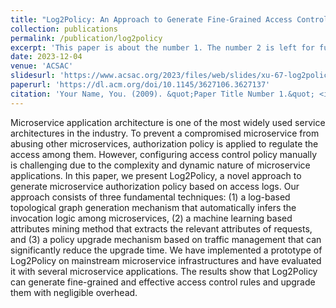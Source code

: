 ```yaml
---
title: "Log2Policy: An Approach to Generate Fine-Grained Access Control Rules for Microservices from Scratch"
collection: publications
permalink: /publication/log2policy
excerpt: 'This paper is about the number 1. The number 2 is left for future work.'
date: 2023-12-04
venue: 'ACSAC'
slidesurl: 'https://www.acsac.org/2023/files/web/slides/xu-67-log2policy.pdf'
paperurl: 'https://dl.acm.org/doi/10.1145/3627106.3627137'
citation: 'Your Name, You. (2009). &quot;Paper Title Number 1.&quot; <i>Journal 1</i>. 1(1).'
---
```


Microservice application architecture is one of the most widely used service architectures in the industry. To prevent a compromised microservice from abusing other microservices, authorization policy is applied to regulate the access among them. However, configuring access control policy manually is challenging due to the complexity and dynamic nature of microservice applications. In this paper, we present Log2Policy, a novel approach to generate microservice authorization policy based on access logs. Our approach consists of three fundamental techniques: (1) a log-based topological graph generation mechanism that automatically infers the invocation logic among microservices, (2) a machine learning based attributes mining method that extracts the relevant attributes of requests, and (3) a policy upgrade mechanism based on traffic management that can significantly reduce the upgrade time. We have implemented a prototype of Log2Policy on mainstream microservice infrastructures and have evaluated it with several microservice applications. The results show that Log2Policy can generate fine-grained and effective access control rules and upgrade them with negligible overhead.